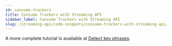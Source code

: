 ```yaml
---
id: consume-trackers
title: Consume Trackers with Streaming API
sidebar_label: Consume Trackers with Streaming API
slug: /streaming-api/code-snippets/consume-trackers-with-streaming-api/
---
```


A more complete tutorial is available at [Detect key phrases](/docs/streamingapi/code-snippets/detect-key-phrases).